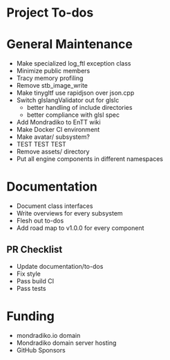 # Project To-dos

# General Maintenance

- Make specialized log_ftl exception class
- Minimize public members
- Tracy memory profiling
- Remove stb_image_write
- Make tinygltf use rapidjson over json.cpp
- Switch glslangValidator out for glslc
    - better handling of include directories
    - better compliance with glsl spec
- Add Mondradiko to EnTT wiki
- Make Docker CI environment
- Make avatar/ subsystem?
- TEST TEST TEST
- Remove assets/ directory
- Put all engine components in different namespaces

# Documentation

- Document class interfaces
- Write overviews for every subsystem
- Flesh out to-dos
- Add road map to v1.0.0 for every component

## PR Checklist

- Update documentation/to-dos
- Fix style
- Pass build CI
- Pass tests

# Funding

- mondradiko.io domain
- Mondradiko domain server hosting
- GitHub Sponsors

